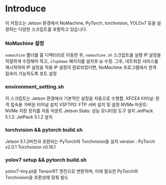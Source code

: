 # Introduce

이 저장소는 Jetson 환경에서 NoMachine, PyTorch, torchvision, YOLOv7 등을 설정하는 다양한 스크립트를 포함하고 있습니다.

### NoMachine 설정

`nomachine` 폴더를 홈 디렉터리로 이동한 후, `nomachine.sh` 스크립트를 실행
IP 설정을 적절하게 수정해야 하고, `ifupdown` 패키지를 설치후 ip 수정.
그후, 네트워킹 서비스를 재시작하여 IP 설정을 적용
IP 설정이 완료되었다면, NoMachine 프로그램에서 원격 접속이 가능하도록 포트 설정

### environment_setting.sh 
이 스크립트는 Jetson 환경에서 기본적인 설정을 자동으로 수행함.
  XFCE4 터미널: 원격 접속용 가벼운 터미널 설치
  VSFTPD: FTP 서버 설치 및 설정
  NVMe 마운트: NVMe 저장 장치를 자동 마운트
  Jetson Stats: 성능 모니터링 도구 설치
  JetPack 5.1.2: JetPack 5.1.2 설치

### torchvision && pytorch build.sh
Jetson 5.1.2버전과 호환되는 PyTorch와 Torchvision을 설치
version : 
  PyTorch v2.0.1
  Torchvision v0.16.1


### yolov7 setup && pytorch build.sh
yolov7-tiny.pt을 TensorRT 엔진으로 변환하며, 이에 필요한 PyTorch와 Torchvision을 호환성에 맞춰 빌드
